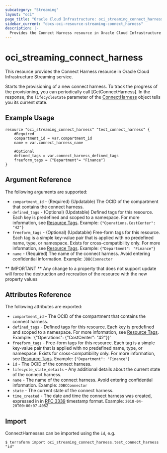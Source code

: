 ```yaml
---
subcategory: "Streaming"
layout: "oci"
page_title: "Oracle Cloud Infrastructure: oci_streaming_connect_harness"
sidebar_current: "docs-oci-resource-streaming-connect_harness"
description: |-
  Provides the Connect Harness resource in Oracle Cloud Infrastructure Streaming service
---
```


# oci_streaming_connect_harness
This resource provides the Connect Harness resource in Oracle Cloud Infrastructure Streaming service.

Starts the provisioning of a new connect harness.
To track the progress of the provisioning, you can periodically call [GetConnectHarness].
In the response, the `lifecycleState` parameter of the [ConnectHarness](https://docs.cloud.oracle.com/iaas/api/#/en/streaming/20180418/ConnectHarness/) object tells you its current state.


## Example Usage

```hcl
resource "oci_streaming_connect_harness" "test_connect_harness" {
	#Required
	compartment_id = var.compartment_id
	name = var.connect_harness_name

	#Optional
	defined_tags = var.connect_harness_defined_tags
	freeform_tags = {"Department"= "Finance"}
}
```

## Argument Reference

The following arguments are supported:

* `compartment_id` - (Required) (Updatable) The OCID of the compartment that contains the connect harness.
* `defined_tags` - (Optional) (Updatable) Defined tags for this resource. Each key is predefined and scoped to a namespace. For more information, see [Resource Tags](https://docs.cloud.oracle.com/iaas/Content/General/Concepts/resourcetags.htm).  Example: `{"Operations.CostCenter": "42"}` 
* `freeform_tags` - (Optional) (Updatable) Free-form tags for this resource. Each tag is a simple key-value pair that is applied with no predefined name, type, or namespace. Exists for cross-compatibility only. For more information, see [Resource Tags](https://docs.cloud.oracle.com/iaas/Content/General/Concepts/resourcetags.htm).  Example: `{"Department": "Finance"}` 
* `name` - (Required) The name of the connect harness. Avoid entering confidential information.  Example: `JDBCConnector` 


** IMPORTANT **
Any change to a property that does not support update will force the destruction and recreation of the resource with the new property values

## Attributes Reference

The following attributes are exported:

* `compartment_id` - The OCID of the compartment that contains the connect harness.
* `defined_tags` - Defined tags for this resource. Each key is predefined and scoped to a namespace. For more information, see [Resource Tags](https://docs.cloud.oracle.com/iaas/Content/General/Concepts/resourcetags.htm).  Example: `{"Operations": {"CostCenter": "42"}}' 
* `freeform_tags` - Free-form tags for this resource. Each tag is a simple key-value pair that is applied with no predefined name, type, or namespace. Exists for cross-compatibility only. For more information, see [Resource Tags](https://docs.cloud.oracle.com/iaas/Content/General/Concepts/resourcetags.htm).  Example: `{"Department": "Finance"}` 
* `id` - The OCID of the connect harness.
* `lifecycle_state_details` - Any additional details about the current state of the connect harness.
* `name` - The name of the connect harness. Avoid entering confidential information.  Example: `JDBCConnector` 
* `state` - The current state of the connect harness.
* `time_created` - The date and time the connect harness was created, expressed in in [RFC 3339](https://tools.ietf.org/rfc/rfc3339) timestamp format.  Example: `2018-04-20T00:00:07.405Z` 

## Import

ConnectHarnesses can be imported using the `id`, e.g.

```
$ terraform import oci_streaming_connect_harness.test_connect_harness "id"
```


